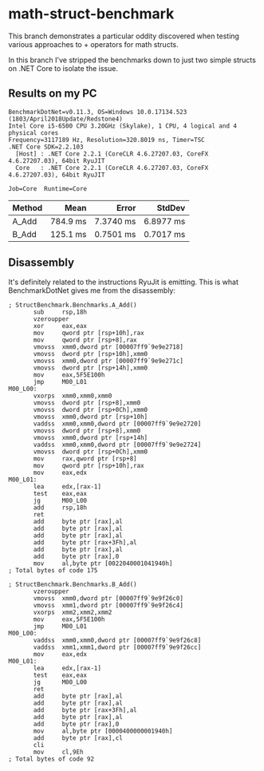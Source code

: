 # math-struct-benchmark

This branch demonstrates a particular oddity discovered when testing various approaches to + operators for math structs.

In this branch I've stripped the benchmarks down to just two simple structs on .NET Core to isolate the issue.

## Results on my PC

```
BenchmarkDotNet=v0.11.3, OS=Windows 10.0.17134.523 (1803/April2018Update/Redstone4)
Intel Core i5-6500 CPU 3.20GHz (Skylake), 1 CPU, 4 logical and 4 physical cores
Frequency=3117189 Hz, Resolution=320.8019 ns, Timer=TSC
.NET Core SDK=2.2.103
  [Host] : .NET Core 2.2.1 (CoreCLR 4.6.27207.03, CoreFX 4.6.27207.03), 64bit RyuJIT
  Core   : .NET Core 2.2.1 (CoreCLR 4.6.27207.03, CoreFX 4.6.27207.03), 64bit RyuJIT

Job=Core  Runtime=Core
```

| Method |     Mean |     Error |    StdDev |
|------- |---------:|----------:|----------:|
|  A_Add | 784.9 ms | 7.3740 ms | 6.8977 ms |
|  B_Add | 125.1 ms | 0.7501 ms | 0.7017 ms |

## Disassembly

It's definitely related to the instructions RyuJit is emitting. This is what BenchmarkDotNet gives me from the disassembly:

```assembly
; StructBenchmark.Benchmarks.A_Add()
       sub     rsp,18h
       vzeroupper
       xor     eax,eax
       mov     qword ptr [rsp+10h],rax
       mov     qword ptr [rsp+8],rax
       vmovss  xmm0,dword ptr [00007ff9`9e9e2718]
       vmovss  dword ptr [rsp+10h],xmm0
       vmovss  xmm0,dword ptr [00007ff9`9e9e271c]
       vmovss  dword ptr [rsp+14h],xmm0
       mov     eax,5F5E100h
       jmp     M00_L01
M00_L00:
       vxorps  xmm0,xmm0,xmm0
       vmovss  dword ptr [rsp+8],xmm0
       vmovss  dword ptr [rsp+0Ch],xmm0
       vmovss  xmm0,dword ptr [rsp+10h]
       vaddss  xmm0,xmm0,dword ptr [00007ff9`9e9e2720]
       vmovss  dword ptr [rsp+8],xmm0
       vmovss  xmm0,dword ptr [rsp+14h]
       vaddss  xmm0,xmm0,dword ptr [00007ff9`9e9e2724]
       vmovss  dword ptr [rsp+0Ch],xmm0
       mov     rax,qword ptr [rsp+8]
       mov     qword ptr [rsp+10h],rax
       mov     eax,edx
M00_L01:
       lea     edx,[rax-1]
       test    eax,eax
       jg      M00_L00
       add     rsp,18h
       ret
       add     byte ptr [rax],al
       add     byte ptr [rax],al
       add     byte ptr [rax],al
       add     byte ptr [rax+3Fh],al
       add     byte ptr [rax],al
       add     byte ptr [rax],0
       mov     al,byte ptr [0022040001041940h]
; Total bytes of code 175
```
```assembly
; StructBenchmark.Benchmarks.B_Add()
       vzeroupper
       vmovss  xmm0,dword ptr [00007ff9`9e9f26c0]
       vmovss  xmm1,dword ptr [00007ff9`9e9f26c4]
       vxorps  xmm2,xmm2,xmm2
       mov     eax,5F5E100h
       jmp     M00_L01
M00_L00:
       vaddss  xmm0,xmm0,dword ptr [00007ff9`9e9f26c8]
       vaddss  xmm1,xmm1,dword ptr [00007ff9`9e9f26cc]
       mov     eax,edx
M00_L01:
       lea     edx,[rax-1]
       test    eax,eax
       jg      M00_L00
       ret
       add     byte ptr [rax],al
       add     byte ptr [rax],al
       add     byte ptr [rax+3Fh],al
       add     byte ptr [rax],al
       add     byte ptr [rax],0
       mov     al,byte ptr [0000400000001940h]
       add     byte ptr [rax],cl
       cli
       mov     cl,9Eh
; Total bytes of code 92
```
